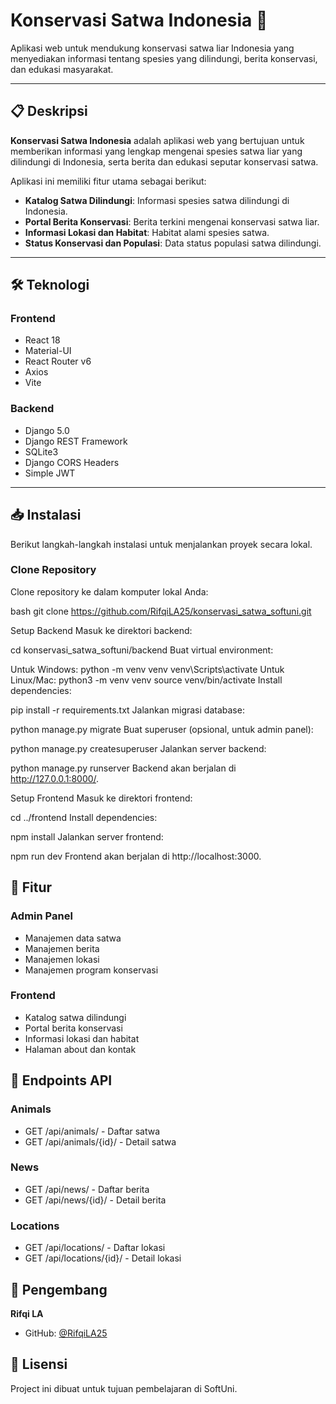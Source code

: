 # Konservasi Satwa Indonesia 🦁

Aplikasi web untuk mendukung konservasi satwa liar Indonesia yang menyediakan informasi tentang spesies yang dilindungi, berita konservasi, dan edukasi masyarakat.

---

## 📋 Deskripsi

**Konservasi Satwa Indonesia** adalah aplikasi web yang bertujuan untuk memberikan informasi yang lengkap mengenai spesies satwa liar yang dilindungi di Indonesia, serta berita dan edukasi seputar konservasi satwa. 

Aplikasi ini memiliki fitur utama sebagai berikut:
- **Katalog Satwa Dilindungi**: Informasi spesies satwa dilindungi di Indonesia.
- **Portal Berita Konservasi**: Berita terkini mengenai konservasi satwa liar.
- **Informasi Lokasi dan Habitat**: Habitat alami spesies satwa.
- **Status Konservasi dan Populasi**: Data status populasi satwa dilindungi.

---

## 🛠️ Teknologi

### Frontend
- React 18
- Material-UI
- React Router v6
- Axios
- Vite

### Backend
- Django 5.0
- Django REST Framework
- SQLite3
- Django CORS Headers
- Simple JWT

---

## 📥 Instalasi

Berikut langkah-langkah instalasi untuk menjalankan proyek secara lokal.

### Clone Repository

Clone repository ke dalam komputer lokal Anda:

bash
git clone https://github.com/RifqiLA25/konservasi_satwa_softuni.git

Setup Backend
Masuk ke direktori backend:

cd konservasi_satwa_softuni/backend
Buat virtual environment:

Untuk Windows:
python -m venv venv
venv\Scripts\activate
Untuk Linux/Mac:
python3 -m venv venv
source venv/bin/activate
Install dependencies:

pip install -r requirements.txt
Jalankan migrasi database:

python manage.py migrate
Buat superuser (opsional, untuk admin panel):

python manage.py createsuperuser
Jalankan server backend:

python manage.py runserver
Backend akan berjalan di http://127.0.0.1:8000/.

Setup Frontend
Masuk ke direktori frontend:

cd ../frontend
Install dependencies:

npm install
Jalankan server frontend:

npm run dev
Frontend akan berjalan di http://localhost:3000.



## 🌟 Fitur

### Admin Panel
- Manajemen data satwa
- Manajemen berita
- Manajemen lokasi
- Manajemen program konservasi

### Frontend
- Katalog satwa dilindungi
- Portal berita konservasi
- Informasi lokasi dan habitat
- Halaman about dan kontak

## 📱 Endpoints API

### Animals
- GET /api/animals/ - Daftar satwa
- GET /api/animals/{id}/ - Detail satwa

### News
- GET /api/news/ - Daftar berita
- GET /api/news/{id}/ - Detail berita

### Locations
- GET /api/locations/ - Daftar lokasi
- GET /api/locations/{id}/ - Detail lokasi

## 👤 Pengembang

**Rifqi LA**
- GitHub: [@RifqiLA25](https://github.com/RifqiLA25)

## 📝 Lisensi

Project ini dibuat untuk tujuan pembelajaran di SoftUni.
